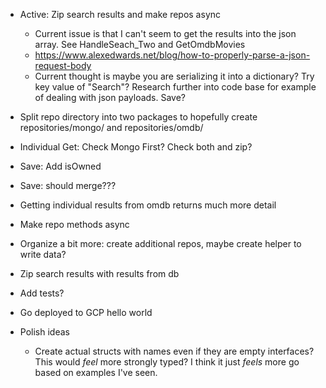 - Active: Zip search results and make repos async
    - Current issue is that I can't seem to get the results into the json array. See HandleSeach_Two and GetOmdbMovies
    - https://www.alexedwards.net/blog/how-to-properly-parse-a-json-request-body
    - Current thought is maybe you are serializing it into a dictionary? Try key value of "Search"? Research further into code base for example of dealing with json payloads. Save? 

- Split repo directory into two packages to hopefully create repositories/mongo/ and repositories/omdb/ 
- Individual Get: Check Mongo First? Check both and zip? 
- Save: Add isOwned
- Save: should merge??? 
- Getting individual results from omdb returns much more detail
- Make repo methods async

- Organize a bit more: create additional repos, maybe create helper to write data? 
- Zip search results with results from db 
- Add tests? 
- Go deployed to GCP hello world 


- Polish ideas
    - Create actual structs with names even if they are empty interfaces? This would *feel* more strongly typed? I think it just *feels* more go based on examples I've seen. 